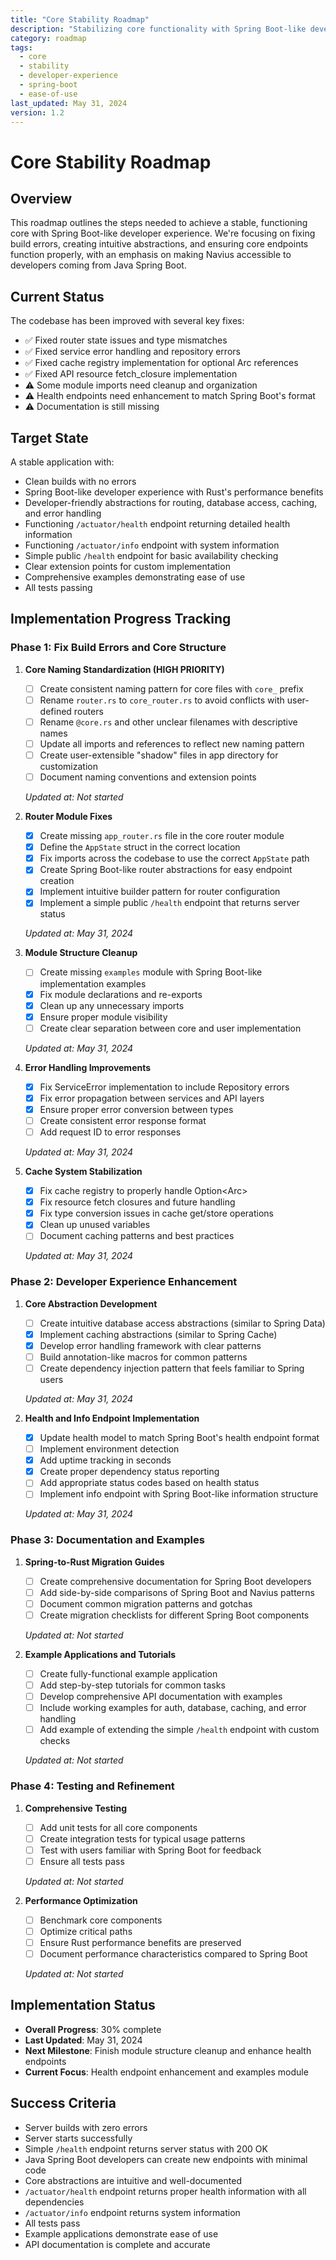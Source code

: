 ```yaml
---
title: "Core Stability Roadmap"
description: "Stabilizing core functionality with Spring Boot-like developer experience"
category: roadmap
tags:
  - core
  - stability
  - developer-experience
  - spring-boot
  - ease-of-use
last_updated: May 31, 2024
version: 1.2
---
```


# Core Stability Roadmap

## Overview
This roadmap outlines the steps needed to achieve a stable, functioning core with Spring Boot-like developer experience. We're focusing on fixing build errors, creating intuitive abstractions, and ensuring core endpoints function properly, with an emphasis on making Navius accessible to developers coming from Java Spring Boot.

## Current Status
The codebase has been improved with several key fixes:
- ✅ Fixed router state issues and type mismatches
- ✅ Fixed service error handling and repository errors
- ✅ Fixed cache registry implementation for optional Arc references
- ✅ Fixed API resource fetch_closure implementation
- ⚠️ Some module imports need cleanup and organization
- ⚠️ Health endpoints need enhancement to match Spring Boot's format
- ⚠️ Documentation is still missing

## Target State
A stable application with:
- Clean builds with no errors
- Spring Boot-like developer experience with Rust's performance benefits
- Developer-friendly abstractions for routing, database access, caching, and error handling
- Functioning `/actuator/health` endpoint returning detailed health information
- Functioning `/actuator/info` endpoint with system information
- Simple public `/health` endpoint for basic availability checking
- Clear extension points for custom implementation
- Comprehensive examples demonstrating ease of use
- All tests passing

## Implementation Progress Tracking

### Phase 1: Fix Build Errors and Core Structure
1. **Core Naming Standardization (HIGH PRIORITY)**
   - [ ] Create consistent naming pattern for core files with `core_` prefix
   - [ ] Rename `router.rs` to `core_router.rs` to avoid conflicts with user-defined routers
   - [ ] Rename `@core.rs` and other unclear filenames with descriptive names
   - [ ] Update all imports and references to reflect new naming pattern
   - [ ] Create user-extensible "shadow" files in app directory for customization
   - [ ] Document naming conventions and extension points
   
   *Updated at: Not started*

2. **Router Module Fixes**
   - [x] Create missing `app_router.rs` file in the core router module
   - [x] Define the `AppState` struct in the correct location
   - [x] Fix imports across the codebase to use the correct `AppState` path
   - [x] Create Spring Boot-like router abstractions for easy endpoint creation
   - [x] Implement intuitive builder pattern for router configuration
   - [x] Implement a simple public `/health` endpoint that returns server status
   
   *Updated at: May 31, 2024*

3. **Module Structure Cleanup**
   - [ ] Create missing `examples` module with Spring Boot-like implementation examples
   - [x] Fix module declarations and re-exports
   - [x] Clean up any unnecessary imports
   - [x] Ensure proper module visibility
   - [ ] Create clear separation between core and user implementation
   
   *Updated at: May 31, 2024*

4. **Error Handling Improvements**
   - [x] Fix ServiceError implementation to include Repository errors
   - [x] Fix error propagation between services and API layers
   - [x] Ensure proper error conversion between types
   - [ ] Create consistent error response format
   - [ ] Add request ID to error responses
   
   *Updated at: May 31, 2024*

5. **Cache System Stabilization**
   - [x] Fix cache registry to properly handle Option<Arc<CacheRegistry>>
   - [x] Fix resource fetch closures and future handling
   - [x] Fix type conversion issues in cache get/store operations
   - [x] Clean up unused variables
   - [ ] Document caching patterns and best practices
   
   *Updated at: May 31, 2024*

### Phase 2: Developer Experience Enhancement
1. **Core Abstraction Development**
   - [ ] Create intuitive database access abstractions (similar to Spring Data)
   - [x] Implement caching abstractions (similar to Spring Cache)
   - [x] Develop error handling framework with clear patterns
   - [ ] Build annotation-like macros for common patterns
   - [ ] Create dependency injection pattern that feels familiar to Spring users
   
   *Updated at: May 31, 2024*

2. **Health and Info Endpoint Implementation**
   - [x] Update health model to match Spring Boot's health endpoint format
   - [ ] Implement environment detection
   - [x] Add uptime tracking in seconds
   - [x] Create proper dependency status reporting
   - [ ] Add appropriate status codes based on health status
   - [ ] Implement info endpoint with Spring Boot-like information structure
   
   *Updated at: May 31, 2024*

### Phase 3: Documentation and Examples
1. **Spring-to-Rust Migration Guides**
   - [ ] Create comprehensive documentation for Spring Boot developers
   - [ ] Add side-by-side comparisons of Spring Boot and Navius patterns
   - [ ] Document common migration patterns and gotchas
   - [ ] Create migration checklists for different Spring Boot components
   
   *Updated at: Not started*

2. **Example Applications and Tutorials**
   - [ ] Create fully-functional example application
   - [ ] Add step-by-step tutorials for common tasks
   - [ ] Develop comprehensive API documentation with examples
   - [ ] Include working examples for auth, database, caching, and error handling
   - [ ] Add example of extending the simple `/health` endpoint with custom checks
   
   *Updated at: Not started*

### Phase 4: Testing and Refinement
1. **Comprehensive Testing**
   - [ ] Add unit tests for all core components
   - [ ] Create integration tests for typical usage patterns
   - [ ] Test with users familiar with Spring Boot for feedback
   - [ ] Ensure all tests pass
   
   *Updated at: Not started*

2. **Performance Optimization**
   - [ ] Benchmark core components
   - [ ] Optimize critical paths
   - [ ] Ensure Rust performance benefits are preserved
   - [ ] Document performance characteristics compared to Spring Boot
   
   *Updated at: Not started*

## Implementation Status
- **Overall Progress**: 30% complete
- **Last Updated**: May 31, 2024
- **Next Milestone**: Finish module structure cleanup and enhance health endpoints
- **Current Focus**: Health endpoint enhancement and examples module

## Success Criteria
- Server builds with zero errors
- Server starts successfully
- Simple `/health` endpoint returns server status with 200 OK
- Java Spring Boot developers can create new endpoints with minimal code
- Core abstractions are intuitive and well-documented
- `/actuator/health` endpoint returns proper health information with all dependencies
- `/actuator/info` endpoint returns system information
- All tests pass
- Example applications demonstrate ease of use
- API documentation is complete and accurate 